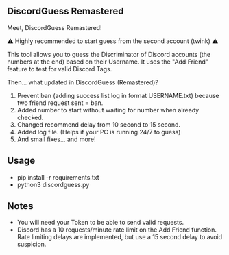 ﻿## DiscordGuess Remastered
 Meet, DiscordGuess Remastered!

⚠️ Highly recommended to start guess from the second account (twink) ⚠️

This tool allows you to guess the Discriminator of Discord accounts (the numbers at the end) based on their Username. It uses the "Add Friend" feature to test for valid Discord Tags.

Then... what updated in DiscordGuess (Remastered)?
1. Prevent ban (adding success list log in format USERNAME.txt) because two friend request sent = ban.
2. Added number to start without waiting for number when already checked.
3. Changed recommend delay from 10 second to 15 second.
4. Added log file. (Helps if your PC is running 24/7 to guess)
5. And small fixes... and more!

## Usage
- pip install -r requirements.txt
- python3 discordguess.py

## Notes
* You will need your Token to be able to send valid requests.
* Discord has a 10 requests/minute rate limit on the Add Friend function. Rate limiting delays are implemented, but use a 15 second delay to avoid suspicion.
